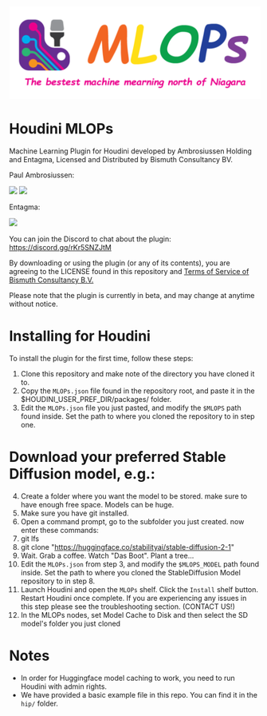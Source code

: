 ![SideFXLabs logo](https://github.com/Bismuth-Consultancy-BV/MLOPs/blob/main/help/images/mlops_banner.png)

# Houdini MLOPs
Machine Learning Plugin for Houdini developed by Ambrosiussen Holding and Entagma, Licensed and Distributed by Bismuth Consultancy BV.

Paul Ambrosiussen:

[![](https://img.shields.io/badge/twitter-%230077B5.svg?style=for-the-badge&logo=twitter)](https://twitter.com/ambrosiussen_p)
[![](https://img.shields.io/badge/linkedin-%230077B5.svg?style=for-the-badge&logo=linkedin)](https://www.linkedin.com/in/paulambrosiussen/)

Entagma:

[![](https://img.shields.io/badge/twitter-%230077B5.svg?style=for-the-badge&logo=twitter)](https://twitter.com/entagma)

You can join the Discord to chat about the plugin: https://discord.gg/rKr5SNZJtM

By downloading or using the plugin (or any of its contents), you are agreeing to the LICENSE found in this repository and [Terms of Service of Bismuth Consultancy B.V.](https://www.bismuthconsultancy.com/s/EN_Terms_And_Conditions-f5sk.pdf)

Please note that the plugin is currently in beta, and may change at anytime without notice.

# Installing for Houdini
To install the plugin for the first time, follow these steps:
1. Clone this repository and make note of the directory you have cloned it to.
2. Copy the `MLOPs.json` file found in the repository root, and paste it in the $HOUDINI_USER_PREF_DIR/packages/ folder.
3. Edit the `MLOPs.json` file you just pasted, and modify the `$MLOPS` path found inside. Set the path to where you cloned the repository to in step one.
# Download your preferred Stable Diffusion model, e.g.:
4. Create a folder where you want the model to be stored. make sure to have enough free space. Models can be huge.
5. Make sure you have git installed.
6. Open a command prompt, go to the subfolder you just created.
now enter these commands:
7. git lfs
8. git clone "https://huggingface.co/stabilityai/stable-diffusion-2-1"
9. Wait. Grab a coffee. Watch "Das Boot". Plant a tree...
10. Edit the `MLOPs.json` from step 3, and modify the `$MLOPS_MODEL` path found inside. Set the path to where you cloned the StableDiffusion Model repository to in step 8.
11. Launch Houdini and open the `MLOPs` shelf. Click the `Install` shelf button. Restart Houdini once complete. If you are experiencing any issues in this step please see the troubleshooting section. (CONTACT US!)
12. In the MLOPs nodes, set Model Cache to Disk and then select the SD model's folder you just cloned

# Notes
- In order for Huggingface model caching to work, you need to run Houdini with admin rights.
- We have provided a basic example file in this repo. You can find it in the `hip/` folder.

